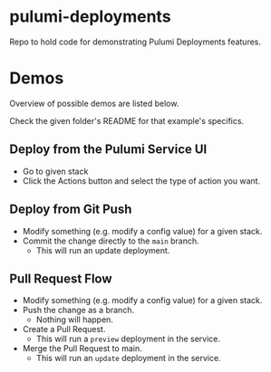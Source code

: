 # pulumi-deployments
Repo to hold code for demonstrating Pulumi Deployments features.

# Demos
Overview of possible demos are listed below.

Check the given folder's README for that example's specifics.

## Deploy from the Pulumi Service UI
* Go to given stack 
* Click the Actions button and select the type of action you want.

## Deploy from Git Push
* Modify something (e.g. modify a config value) for a given stack.
* Commit the change directly to the `main` branch.
  * This will run an update deployment.

## Pull Request Flow
* Modify something (e.g. modify a config value) for a given stack.
* Push the change as a branch.
  * Nothing will happen.
* Create a Pull Request.
  * This will run a `preview` deployment in the service.
* Merge the Pull Request to main.
  * This will run an `update` deployment in the service.